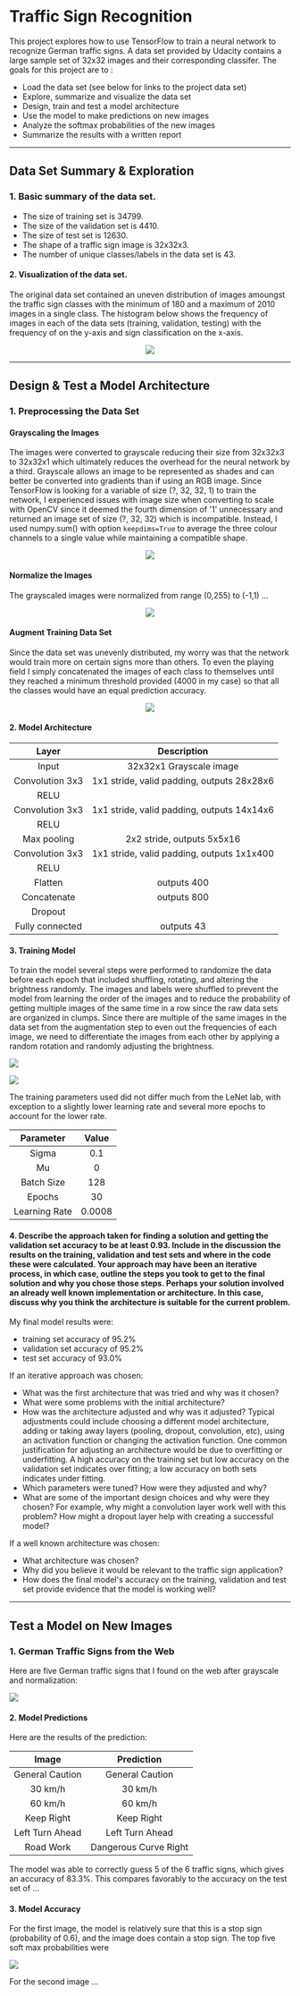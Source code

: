 # **Traffic Sign Recognition** 

This project explores how to use TensorFlow to train a neural network to recognize German traffic signs. A data set provided by Udacity contains a large sample set of 32x32 images and their corresponding classifer. The goals for this project are to :

* Load the data set (see below for links to the project data set)
* Explore, summarize and visualize the data set
* Design, train and test a model architecture
* Use the model to make predictions on new images
* Analyze the softmax probabilities of the new images
* Summarize the results with a written report

---
## Data Set Summary & Exploration

### 1. Basic summary of the data set.

* The size of training set is 34799.
* The size of the validation set is 4410.
* The size of test set is 12630.
* The shape of a traffic sign image is 32x32x3.
* The number of unique classes/labels in the data set is 43.

#### 2. Visualization of the data set.

The original data set contained an uneven distribution of images amoungst the traffic sign classes with the minimum  of 180 and a maximum of 2010 images in a single class. The histogram below shows the frequency of images in each of the data sets (training, validation, testing) with the frequency of on the y-axis and sign classification on the x-axis.

<p align="center">
  <img src="./images/histogram_raw.png">
</p>

---
## Design & Test a Model Architecture

### 1. Preprocessing the Data Set

#### Grayscaling the Images
The images were converted to grayscale reducing their size from 32x32x3 to 32x32x1 which ultimately reduces the overhead for the neural network by a third. Grayscale allows an image to be represented as shades and can better be converted into gradients than if using an RGB image. Since TensorFlow is looking for a variable of size (?, 32, 32, 1) to train the network, I experienced issues with image size when converting to scale with OpenCV since it deemed the fourth dimension of '1' unnecessary and returned an image set of size (?, 32, 32) which is incompatible. Instead, I used numpy.sum() with option `keepdims=True` to average the three colour channels to a single value while maintaining a compatible shape. 

<p align="center">
  <img src="./images/grayscale.png">
</p>

#### Normalize the Images
The grayscaled images were normalized from range (0,255) to (-1,1) ...

<p align="center">
  <img src="./images/normalize.png">
</p>

#### Augment Training Data Set
Since the data set was unevenly distributed, my worry was that the network would train more on certain signs more than others. To even the playing field I simply concatenated the images of each class to themselves until they reached a minimum threshold provided (4000 in my case) so that all the classes would have an equal prediction accuracy.

<p align="center">
  <img src="./images/histogram_post.png">
</p>

#### 2. Model Architecture

| Layer         		|     Description	        					| 
|:---------------------:|:---------------------------------------------:| 
| Input         		| 32x32x1 Grayscale image   							| 
| Convolution 3x3     	| 1x1 stride, valid padding, outputs 28x28x6 	|
| RELU					|												|
| Convolution 3x3     	| 1x1 stride, valid padding, outputs 14x14x6 	|
| RELU					|												|
| Max pooling	      	| 2x2 stride,  outputs 5x5x16 				|
| Convolution 3x3     	| 1x1 stride, valid padding, outputs 1x1x400 	|
| RELU					|												|
| Flatten          | outputs 400  |
| Concatenate      | outputs 800  |
| Dropout          |   | 
| Fully connected		| outputs 43					|

 

#### 3. Training Model

To train the model several steps were performed to randomize the data before each epoch that included shuffling, rotating, and altering the brightness randomly. The images and labels were shuffled to prevent the model from learning the order of the images and to reduce the probability of getting multiple images of the same time in a row since the raw data sets are organized in clumps. Since there are multiple of the same images in the data set from the augmentation step to even out the frequencies of each image, we need to differentiate the images from each other by applying a random rotation and randomly adjusting the brightness.

<p float="center">
  <img src="./images/rotate.png" />
</p>

<p float="center">
  <img src="./images/brightness.png" />
</p>

The training parameters used did not differ much from the LeNet lab, with exception to a slightly lower learning rate and several more epochs to account for the lower rate.


| **Parameter**        		|     **Value**	  	| 
|:---------------------:|:-----------------:| 
| Sigma | 0.1 |
| Mu | 0 |
| Batch Size | 128 |
| Epochs | 30 |
| Learning Rate | 0.0008 |


#### 4. Describe the approach taken for finding a solution and getting the validation set accuracy to be at least 0.93. Include in the discussion the results on the training, validation and test sets and where in the code these were calculated. Your approach may have been an iterative process, in which case, outline the steps you took to get to the final solution and why you chose those steps. Perhaps your solution involved an already well known implementation or architecture. In this case, discuss why you think the architecture is suitable for the current problem.

My final model results were:
* training set accuracy of 95.2%
* validation set accuracy of 95.2%
* test set accuracy of 93.0%

If an iterative approach was chosen:
* What was the first architecture that was tried and why was it chosen?
* What were some problems with the initial architecture?
* How was the architecture adjusted and why was it adjusted? Typical adjustments could include choosing a different model architecture, adding or taking away layers (pooling, dropout, convolution, etc), using an activation function or changing the activation function. One common justification for adjusting an architecture would be due to overfitting or underfitting. A high accuracy on the training set but low accuracy on the validation set indicates over fitting; a low accuracy on both sets indicates under fitting.
* Which parameters were tuned? How were they adjusted and why?
* What are some of the important design choices and why were they chosen? For example, why might a convolution layer work well with this problem? How might a dropout layer help with creating a successful model?

If a well known architecture was chosen:
* What architecture was chosen?
* Why did you believe it would be relevant to the traffic sign application?
* How does the final model's accuracy on the training, validation and test set provide evidence that the model is working well?
 

---
## Test a Model on New Images

### 1. German Traffic Signs from the Web

Here are five German traffic signs that I found on the web after grayscale and normalization:

<p float="center">
  <img src="./images/custom_images.png" />
</p>


#### 2. Model Predictions
Here are the results of the prediction:

| Image			        |     Prediction	       | 
|:-----------------:|:----------------------:| 
| General Caution		| General Caution		  	 | 
| 30 km/h      			| 30 km/h								 |
| 60 km/h	  				| 60 km/h								 | 
| Keep Right	   		| Keep Right	  	 			 |
| Left Turn Ahead		| Left Turn Ahead				 |
| Road Work         | Dangerous Curve Right  |


The model was able to correctly guess 5 of the 6 traffic signs, which gives an accuracy of 83.3%. This compares favorably to the accuracy on the test set of ...


#### 3. Model Accuracy
For the first image, the model is relatively sure that this is a stop sign (probability of 0.6), and the image does contain a stop sign. The top five soft max probabilities were

<p float="center">
  <img src="./images/prediction.png" />
</p>


For the second image ... 
